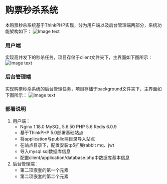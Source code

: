 # 购票秒杀系统
本购票秒杀系统基于ThinkPHP实现，分为用户端以及后台管理端两部分，系统功能架构如下：
![Image text](https://github.com/Barbra0613/seckill-system-for-tickets/blob/main/pic/系统功能架构.png)


### 用户端
实现高并发下的秒杀任务，项目存储于client文件夹下，主界面如下图所示：
![Image text](https://github.com/Barbra0613/seckill-system-for-tickets/blob/main/pic/用户端.png)


### 后台管理端
实现购票秒杀系统的后台管理任务，项目存储于background文件夹下，主界面如下图所示：
![Image text](https://github.com/Barbra0613/seckill-system-for-tickets/blob/main/pic/后台管理端.png)

### 部署说明
1. 用户端：
    - Nginx 1.18.0
      MySQL 5.6.50
      PHP 5.6
      Redis 6.0.9
    - 基于ThinkPHP 5.0部署基础站点
    - 将application与public两目录导入站点
    - 在站点目录下，配置安装tp5扩展rabbit mq、jwt
    - 导入mysql.sql数据库信息
    - 配置client/application/database.php中数据库基本信息
2. 后台管理端：
    - 第二项嵌套的第一个元素
    - 第二项嵌套的第二个元素

